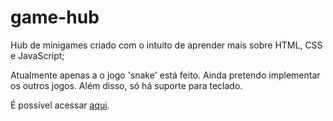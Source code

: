 # game-hub
 Hub de minigames criado com o intuito de aprender mais sobre HTML, CSS e JavaScript;  
   
 Atualmente apenas a o jogo 'snake' está feito. Ainda pretendo implementar os outros jogos. Além disso, só há suporte para teclado.

É possível acessar [aqui](https://ediasv.github.io/game-hub/).
